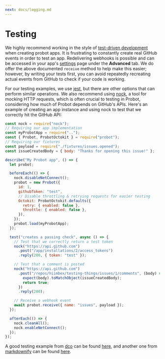 ```yaml
---
next: docs/logging.md
---
```


# Testing

We highly recommend working in the style of [test-driven development](http://agiledata.org/essays/tdd.html) when creating probot apps. It is frustrating to constantly create real GitHub events in order to test an app. Redelivering webhooks is possible and can be accessed in your app's [settings](https://github.com/settings/apps) page under the **Advanced** tab. We do offer the above documented `receive` method to help make this easier; however, by writing your tests first, you can avoid repeatedly recreating actual events from GitHub to check if your code is working.

For our testing examples, we use [jest](https://facebook.github.io/jest/), but there are other options that can perform similar operations. We also recommend using [nock](https://github.com/nock/nock), a tool for mocking HTTP requests, which is often crucial to testing in Probot, considering how much of Probot depends on GitHub's APIs. Here's an example of creating an app instance and using nock to test that we correctly hit the GitHub API:

```js
const nock = require("nock");
// Requiring our app implementation
const myProbotApp = require("..");
const { Probot, ProbotOctokit } = require("probot");
// Requiring our fixtures
const payload = require("./fixtures/issues.opened");
const issueCreatedBody = { body: "Thanks for opening this issue!" };

describe("My Probot app", () => {
  let probot;

  beforeEach(() => {
    nock.disableNetConnect();
    probot = new Probot({
      id: 1,
      githubToken: "test",
      // Disable throttling & retrying requests for easier testing
      Octokit: ProbotOctokit.defaults({
        retry: { enabled: false },
        throttle: { enabled: false },
      }),
    });
    probot.load(myProbotApp);
  });

  test("creates a passing check", async () => {
    // Test that we correctly return a test token
    nock("https://api.github.com")
      .post("/app/installations/2/access_tokens")
      .reply(200, { token: "test" });

    // Test that a comment is posted
    nock("https://api.github.com")
      .post("/repos/hiimbex/testing-things/issues/1/comments", (body) => {
        expect(body).toMatchObject(issueCreatedBody);
        return true;
      })
      .reply(200);

    // Receive a webhook event
    await probot.receive({ name: "issues", payload });
  });

  afterEach(() => {
    nock.cleanAll();
    nock.enableNetConnect();
  });
});
```

A good testing example from [dco](https://github.com/probot/dco) can be found [here](https://github.com/probot/dco/blob/master/test/index.test.js), and another one from [markdownify](https://github.com/hiimbex/markdownify) can be found [here](https://github.com/hiimbex/markdownify/blob/master/test/index.test.js).
